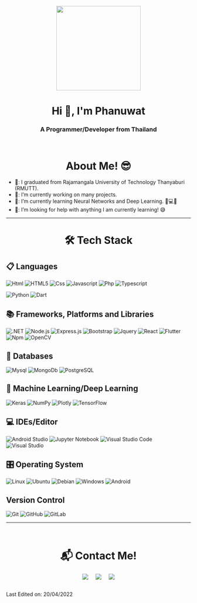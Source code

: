 <p align="center">
  <img src="https://miro.medium.com/max/2048/1*OohqW5DGh9CQS4hLY5FXzA.png" height="230"/>
</p>
<h1 align="center">Hi 👋, I'm Phanuwat</h1>
<h3 align="center">A Programmer/Developer from Thailand</h3>
<Br>
<h1 align="center">About Me! 😎</h1>
  
- 🏫: I graduated from Rajamangala University of Technology Thanyaburi (RMUTT).
- 🔭: I’m currently working on many projects.
- 🌱: I’m currently learning Neural Networks and Deep Learning. 🧠💻🤖
- 🤔: I’m looking for help with anything I am currently learning! 😅 <!-- - 💬: Ask me about Data Analysis, Visualization and Machine Learning algorithms. 📊📈🤖🧠 --> <!-- - 😄  Pronouns: He/His -->
<hr>
<h1 align="center">🛠 Tech Stack</h1>
<h2>📋 Languages</h2>
  
![Html](http://img.shields.io/badge/-Html-e24c27?style=for-the-badge&logo=html5&logoColor=white)
![HTML5](https://img.shields.io/badge/html5-%23E34F26.svg?style=for-the-badge&logo=html5&logoColor=white)
![Css](http://img.shields.io/badge/-Css-2a65f1?style=for-the-badge&logo=css3&logoColor=white)
![Javascript](http://img.shields.io/badge/-Javascript-fcd400?style=for-the-badge&logo=javascript&logoColor=black)
![Php](http://img.shields.io/badge/-Php-767bb3?style=for-the-badge&logo=php&logoColor=white)
![Typescript](http://img.shields.io/badge/-Typescript-3178c6?style=for-the-badge&logo=typescript&logoColor=white)
<!-- ![C#](http://img.shields.io/badge/C%23-239120?style=for-the-badge&logo=c-sharp&logoColor=white)
![Java](https://img.shields.io/badge/java-%23ED8B00.svg?style=for-the-badge&logo=java&logoColor=white)   -->
![Python](http://img.shields.io/badge/-Python-346e9e?style=for-the-badge&logo=python&logoColor=white)
![Dart](http://img.shields.io/badge/Dart-0175C2?style=for-the-badge&logo=dart&logoColor=white)
  
<h2>📚 Frameworks, Platforms and Libraries</h2>
  
![.NET](http://img.shields.io/badge/.NET-5C2D91?style=for-the-badge&logo=.net&logoColor=white)
![Node.js](http://img.shields.io/badge/Node.js-43853D?style=for-the-badge&logo=node.js&logoColor=white)
![Express.js](http://img.shields.io/badge/Express.js-404D59?style=for-the-badge)
![Bootstrap](http://img.shields.io/badge/Bootstrap-563D7C?style=for-the-badge&logo=bootstrap&logoColor=white)
![Jquery](http://img.shields.io/badge/jQuery-0769AD?style=for-the-badge&logo=jquery&logoColor=white)
![React](http://img.shields.io/badge/React-20232A?style=for-the-badge&logo=react&logoColor=61DAFB)
![Flutter](http://img.shields.io/badge/Flutter-02569B?style=for-the-badge&logo=flutter&logoColor=white)
![Npm](http://img.shields.io/badge/-Npm-white?style=for-the-badge&logo=npm&logoColor=white)
![OpenCV](https://img.shields.io/badge/opencv-%23white.svg?style=for-the-badge&logo=opencv&logoColor=white)  
  
<h2>💾 Databases</h2>
  
![Mysql](http://img.shields.io/badge/-Mysql-white?style=for-the-badge&logo=mysql)
![MongoDb](http://img.shields.io/badge/-MongoDb-white?style=for-the-badge&logo=mongodb)
![PostgreSQL](http://img.shields.io/badge/PostgreSQL-316192?style=for-the-badge&logo=postgresql&logoColor=white)
  
<h2>🍗 Machine Learning/Deep Learning</h2>
  
![Keras](https://img.shields.io/badge/Keras-%23D00000.svg?style=for-the-badge&logo=Keras&logoColor=white)
![NumPy](https://img.shields.io/badge/numpy-%23013243.svg?style=for-the-badge&logo=numpy&logoColor=white)
![Plotly](https://img.shields.io/badge/Plotly-%233F4F75.svg?style=for-the-badge&logo=plotly&logoColor=white)
![TensorFlow](https://img.shields.io/badge/TensorFlow-%23FF6F00.svg?style=for-the-badge&logo=TensorFlow&logoColor=white)
  
<h2>💻 IDEs/Editor</h2>
  
![Android Studio](https://img.shields.io/badge/Android%20Studio-3DDC84.svg?style=for-the-badge&logo=android-studio&logoColor=white)
![Jupyter Notebook](https://img.shields.io/badge/jupyter-%23FA0F00.svg?style=for-the-badge&logo=jupyter&logoColor=white)
![Visual Studio Code](https://img.shields.io/badge/Visual%20Studio%20Code-0078d7.svg?style=for-the-badge&logo=visual-studio-code&logoColor=white)
![Visual Studio](https://img.shields.io/badge/Visual%20Studio-5C2D91.svg?style=for-the-badge&logo=visual-studio&logoColor=white)
  
<h2>🎛️ Operating System</h2>
  
![Linux](https://img.shields.io/badge/Linux-FCC624?style=for-the-badge&logo=linux&logoColor=black)
![Ubuntu](https://img.shields.io/badge/Ubuntu-E95420?style=for-the-badge&logo=ubuntu&logoColor=white)
![Debian](https://img.shields.io/badge/Debian-D70A53?style=for-the-badge&logo=debian&logoColor=white)
![Windows](https://img.shields.io/badge/Windows-0078D6?style=for-the-badge&logo=windows&logoColor=white)
![Android](https://img.shields.io/badge/Android-3DDC84?style=for-the-badge&logo=android&logoColor=white)
  
<h2>Version Control</h2>
  
![Git](https://img.shields.io/badge/git-%23F05033.svg?style=for-the-badge&logo=git&logoColor=white)
![GitHub](https://img.shields.io/badge/github-%23121011.svg?style=for-the-badge&logo=github&logoColor=white)
![GitLab](https://img.shields.io/badge/gitlab-%23181717.svg?style=for-the-badge&logo=gitlab&logoColor=white)
  
  
<hr>
<Br>
<h1 align="center"> 📬 Contact Me!</h1>
<p align="center">  
<a href="mailto:panuwat_nine@hotmail.com" target="blank"><img align="center" src="https://img.shields.io/badge/panuwat_nine@hotmail.com-0078D4?style=for-the-badge&logo=microsoft-outlook&logoColor=white" /></a>    &nbsp;&nbsp;&nbsp;    
<a href="mailto:jusstie500@gmail.com" target="blank"><img align="center" src="https://img.shields.io/badge/jusstie500@gmail.com-D14836?style=for-the-badge&logo=gmail&logoColor=white" /></a>    &nbsp;&nbsp;&nbsp;       
<a href="https://www.github.com/MrDenine/" target="blank"><img align="center" src="https://img.shields.io/badge/MrDenine-100000?style=for-the-badge&logo=github&logoColor=white" /></a>
</p>
<br>
Last Edited on: 20/04/2022

<!--
**MrDenine/MrDenine** is a ✨ _special_ ✨ repository because its `README.md` (this file) appears on your GitHub profile.

Here are some ideas to get you started:

- 🔭 I’m currently working on ...
- 🌱 I’m currently learning ...
- 👯 I’m looking to collaborate on ...
- 🤔 I’m looking for help with ...
- 💬 Ask me about ...
- 📫 How to reach me: ...
- 😄 Pronouns: ...
- ⚡ Fun fact: ...
-->

